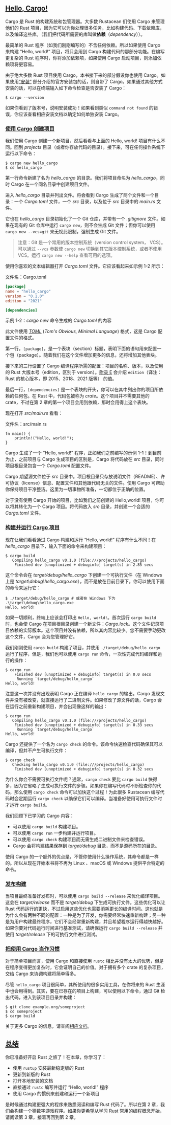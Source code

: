 ## [Hello, Cargo!](#hello-cargo)

Cargo 是 Rust 的构建系统和包管理器。大多数 Rustacean 们使用 Cargo 来管理他们的 Rust 项目，因为它可以为你处理很多任务，比如构建代码、下载依赖库，以及编译这些库。（我们把代码所需要的库叫做**依赖**（*dependency*））。

最简单的 Rust 程序（如我们刚刚编写的）不含任何依赖。所以如果使用 Cargo 来构建 “Hello, world!” 项目，将只会用到 Cargo 构建代码的那部分功能。在编写更复杂的 Rust 程序时，你将添加依赖项，如果使用 Cargo 启动项目，则添加依赖项将更容易。

由于绝大多数 Rust 项目使用 Cargo，本书接下来的部分假设你也使用 Cargo。如果使用[“安装”](https://rustwiki.org/zh-CN/book/ch01-01-installation.html#%E5%AE%89%E8%A3%85) 部分介绍的官方安装包的话，则自带了 Cargo。如果通过其他方式安装的话，可以在终端输入如下命令检查是否安装了 Cargo：

```console
$ cargo --version
```

如果你看到了版本号，说明安装成功！如果看到类似 `command not found` 的错误，你应该查看相应安装文档以确定如何单独安装 Cargo。

### [使用 Cargo 创建项目](#使用-cargo-创建项目)

我们使用 Cargo 创建一个新项目，然后看看与上面的 Hello, world! 项目有什么不同。回到 *projects* 目录（或者你存放代码的目录）。接下来，可在任何操作系统下运行以下命令：

```console
$ cargo new hello_cargo
$ cd hello_cargo
```

第一行命令新建了名为 *hello\_cargo* 的目录。我们将项目命名为 *hello\_cargo*，同时 Cargo 在一个同名目录中创建项目文件。

进入 *hello\_cargo* 目录并列出文件。将会看到 Cargo 生成了两个文件和一个目录：一个 *Cargo.toml* 文件，一个 *src* 目录，以及位于 *src* 目录中的 *main.rs* 文件。

它也在 *hello\_cargo* 目录初始化了一个 Git 仓库，并带有一个 *.gitignore* 文件。如果在现有的 Git 仓库中运行 `cargo new`，则不会生成 Git 文件；但你可以使用 `cargo new --vcs=git` 来无视此限制，强制生成 Git 文件。

> 注意：Git 是一个常用的版本控制系统（version control system， VCS）。可以通过 `--vcs` 参数使 `cargo new` 切换到其它版本控制系统，或者不使用 VCS。运行 `cargo new --help` 查看可用的选项。

使用你喜欢的文本编辑器打开 *Cargo.toml* 文件。它应该看起来如示例 1-2 所示：

文件名：Cargo.toml

```toml
[package]
name = "hello_cargo"
version = "0.1.0"
edition = "2021"

[dependencies]
```

示例 1-2：*cargo new* 命令生成的 *Cargo.toml* 的内容

此文件使用 [*TOML*](https://toml.io/) (*Tom's Obvious, Minimal Language*) 格式，这是 Cargo 配置文件的格式。

第一行，`[package]`，是一个表块（section）标题，表明下面的语句用来配置一个包（package）。随着我们在这个文件增加更多的信息，还将增加其他表块。

接下来的三行设置了 Cargo 编译程序所需的配置：项目的名称、版本，以及使用的 Rust 大版本号（edition，区别于 version）。[附录 E](https://rustwiki.org/zh-CN/book/appendix-05-editions.html) 会介绍 `edition`（译注：Rust 的核心版本，即 2015、2018、2021 版等） 的值。

最后一行，`[dependencies]` 是一个表块的开头，你可以在其中列出你的项目所依赖的任何包。在 Rust 中，代码包被称为 *crate*。这个项目并不需要其他的 crate，不过在第 2 章的第一个项目会用到依赖，那时会用得上这个表块。

现在打开 *src/main.rs* 看看：

文件名：src/main.rs

```
fn main() {
    println!("Hello, world!");
}
```

Cargo 生成了一个 “Hello, world!” 程序，正如我们之前编写的示例 1-1！到目前为止，之前项目与 Cargo 生成项目的区别是，Cargo 将代码放在 *src* 目录，同时项目根目录包含一个 *Cargo.toml* 配置文件。

Cargo 期望源文件位于 *src* 目录中。项目根目录只存放说明文件（README）、许可协议（license）信息、配置文件和其他跟代码无关的文件。使用 Cargo 可帮助你保持项目干净整洁。这里为一切事物所准备，一切都位于正确的位置。

对于没有使用 Cargo 开始的项目，比如我们之前创建的 Hello,world! 项目，你可以将其转化为一个 Cargo 项目。将代码放入 *src* 目录，并创建一个合适的 *Cargo.toml* 文件。

### [构建并运行 Cargo 项目](#构建并运行-cargo-项目)

现在让我们看看通过 Cargo 构建和运行 “Hello, world!” 程序有什么不同！在 *hello\_cargo* 目录下，输入下面的命令来构建项目：

```console
$ cargo build
   Compiling hello_cargo v0.1.0 (file:///projects/hello_cargo)
    Finished dev [unoptimized + debuginfo] target(s) in 2.85 secs
```

这个命令会在 *target/debug/hello\_cargo* 下创建一个可执行文件（在 Windows 上是 *target\\debug\\hello\_cargo.exe*），而不是放在目前目录下。你可以使用下面的命令来运行它：

```console
$ ./target/debug/hello_cargo # 或者在 Windows 下为 .\target\debug\hello_cargo.exe
Hello, world!
```

如果一切顺利，终端上应该会打印出 `Hello, world!`。首次运行 `cargo build` 时，也会使 Cargo 在项目根目录创建一个新文件：*Cargo.lock*。这个文件记录项目依赖的实际版本。这个项目并没有依赖，所以其内容比较少。您不需要手动更改这个文件，Cargo 会为您管理好它。

我们刚刚使用 `cargo build` 构建了项目，并使用 `./target/debug/hello_cargo` 运行了程序，但是，我们也可以使用 `cargo run` 命令，一次性完成代码编译和运行的操作：

```console
$ cargo run
    Finished dev [unoptimized + debuginfo] target(s) in 0.0 secs
     Running `target/debug/hello_cargo`
Hello, world!
```

注意这一次并没有出现表明 Cargo 正在编译 `hello_cargo` 的输出。Cargo 发现文件并没有被改变，就直接运行了二进制文件。如果修改了源文件的话，Cargo 会在运行之前重新构建项目，并会出现像这样的输出：

```console
$ cargo run
   Compiling hello_cargo v0.1.0 (file:///projects/hello_cargo)
    Finished dev [unoptimized + debuginfo] target(s) in 0.33 secs
     Running `target/debug/hello_cargo`
Hello, world!
```

Cargo 还提供了一个名为 `cargo check` 的命令。该命令快速检查代码确保其可以编译，但并不产生可执行文件：

```console
$ cargo check
   Checking hello_cargo v0.1.0 (file:///projects/hello_cargo)
    Finished dev [unoptimized + debuginfo] target(s) in 0.32 secs
```

为什么你会不需要可执行文件呢？通常，`cargo check` 要比 `cargo build` 快得多，因为它省略了生成可执行文件的步骤。如果你在编写代码时不断检查你的代码，那么使用 `cargo check` 命令可以加快这个过程！为此很多 Rustacean 编写代码时会定期运行 `cargo check` 以确保它们可以编译。当准备好使用可执行文件时才运行 `cargo build`。

我们回顾下已学习的 Cargo 内容：

+   可以使用 `cargo build` 构建项目。
+   可以使用 `cargo run` 一步构建并运行项目。
+   可以使用 `cargo check` 构建项目而无需生成二进制文件来检查错误。
+   Cargo 会将构建结果保存到 *target/debug* 目录，而不是源码所在的目录。

使用 Cargo 的一个额外的优点是，不管你使用什么操作系统，其命令都是一样的。所以从现在开始本书将不再为 Linux 、macOS 或 Windows 提供平台特定的命令。

### [发布构建](#发布构建)

当项目最终准备好发布时，可以使用 `cargo build --release` 来优化编译项目。这会在 *target/release* 而不是 *target/debug* 下生成可执行文件。这些优化可以让 Rust 代码运行的更快，不过启用这些优化也需要消耗更长的编译时间。这也就是为什么会有两种不同的配置：一种是为了开发，你需要经常快速重新构建；另一种是为用户构建最终程序，它们不会经常重新构建，并且希望程序运行得越快越好。如果你要对代码运行时间进行基准测试，请确保运行 `cargo build --release` 并使用 *target/release* 下的可执行文件进行测试。

### [把使用 Cargo 当作习惯](#把使用-cargo-当作习惯)

对于简单项目而言，使用 Cargo 和直接使用 `rustc` 相比并没有太大的优势，但是在程序变得更加复杂时，它会证明自己的价值。对于拥有多个 crate 的复杂项目，交给 Cargo 来协调构建将简单得多。

尽管 `hello_cargo` 项目很简单，其所使用的很多实用工具，在你将来的 Rust 生涯中也会用得到。其实，要在已存在的项目上构建，可以使用以下命令，通过 Git 检出代码，进入到该项目目录并构建：

```console
$ git clone example.org/someproject
$ cd someproject
$ cargo build
```

关于更多 Cargo 的信息，请查阅[相应文档](https://rustwiki.org/zh-CN/cargo/)。

## [总结](#总结)

你已准备好开启 Rust 之旅了！在本章，你学习了：

+   使用 `rustup` 安装最新稳定版的 Rust
+   更新到新版的 Rust
+   打开本地安装的文档
+   直接通过 `rustc` 编写并运行 “Hello, world!” 程序
+   使用 Cargo 的惯例来创建和运行一个新项目

是时候通过构建更强大的程序来熟悉阅读和编写 Rust 代码了。所以在第 2 章，我们会构建一个猜数字游戏程序。如果你更希望从学习 Rust 常用的编程概念开始，请阅读第 3 章，接着再回到第 2 章。
